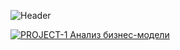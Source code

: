 ![Header](https://mir-s3-cdn-cf.behance.net/project_modules/1400_opt_1/21f92350586481.58d5e6812701c.gif)

[<img src="https://img.shields.io/badge/made%20with-python-blue.svg" alt="PROJECT-1 Анализ бизнес-модели">](https://docs.google.com/spreadsheets/d/1cYhj99MNjyoP1yvqb21XmrqwTQ1HDJ2tHha0ljSbL70/edit#gid=1504646163)
